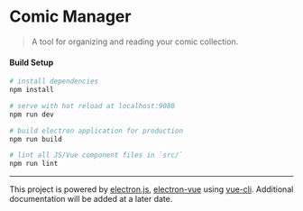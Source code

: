 # Comic Manager

> A tool for organizing and reading your comic collection.


#### Build Setup

``` bash
# install dependencies
npm install

# serve with hot reload at localhost:9080
npm run dev

# build electron application for production
npm run build

# lint all JS/Vue component files in `src/`
npm run lint

```

---

This project is powered by [electron.js](https://electronjs.org/), [electron-vue](https://github.com/SimulatedGREG/electron-vue) using [vue-cli](https://github.com/vuejs/vue-cli). Additional documentation will be added at a later date.
